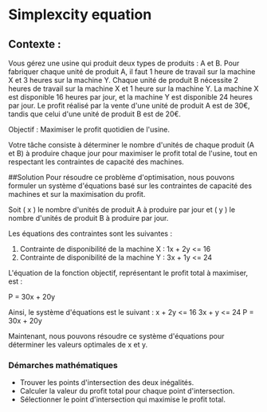 # Simplexcity equation
## Contexte : 
Vous gérez une usine qui produit deux types de produits : A et B. 
Pour fabriquer chaque unité de produit A, il faut 1 heure de travail sur la machine X et 3 heures sur la machine Y. 
Chaque unité de produit B nécessite 2 heures de travail sur la machine X et 1 heure sur la machine Y. 
La machine X est disponible 16 heures par jour, et la machine Y est disponible 24 heures par jour. 
Le profit réalisé par la vente d'une unité de produit A est de 30€, tandis que celui d'une unité de produit B est de 20€.

Objectif : Maximiser le profit quotidien de l'usine.

Votre tâche consiste à déterminer le nombre d'unités de chaque produit (A et B) à produire chaque jour pour maximiser le profit total de l'usine, tout en respectant les contraintes de capacité des machines.

##Solution
Pour résoudre ce problème d'optimisation, nous pouvons formuler un système d'équations basé sur les contraintes de capacité des machines et sur la maximisation du profit.

Soit \( x \) le nombre d'unités de produit A à produire par jour et \( y \) le nombre d'unités de produit B à produire par jour.

Les équations des contraintes sont les suivantes :

1. Contrainte de disponibilité de la machine X : 1x + 2y  <= 16
2. Contrainte de disponibilité de la machine Y : 3x + 1y <= 24 

L'équation de la fonction objectif, représentant le profit total à maximiser, est :

P = 30x + 20y 

Ainsi, le système d'équations est le suivant :
x + 2y  <= 16
3x + y <= 24
P = 30x + 20y

Maintenant, nous pouvons résoudre ce système d'équations pour déterminer les valeurs optimales de x et y.

### Démarches mathématiques
- Trouver les points d'intersection des deux inégalités.
- Calculer la valeur du profit total pour chaque point d'intersection.
- Sélectionner le point d'intersection qui maximise le profit total.
